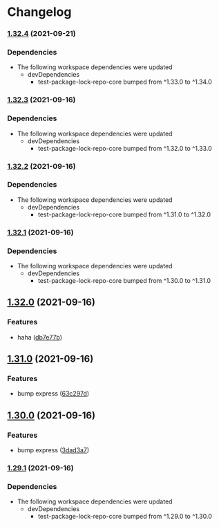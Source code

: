 # Changelog

### [1.32.4](https://www.github.com/willarmiros/test-package-lock-repo/compare/test-package-lock-repo-express-v1.32.3...test-package-lock-repo-express-v1.32.4) (2021-09-21)


### Dependencies

* The following workspace dependencies were updated
  * devDependencies
    * test-package-lock-repo-core bumped from ^1.33.0 to ^1.34.0

### [1.32.3](https://www.github.com/willarmiros/test-package-lock-repo/compare/test-package-lock-repo-express-v1.32.2...test-package-lock-repo-express-v1.32.3) (2021-09-16)


### Dependencies

* The following workspace dependencies were updated
  * devDependencies
    * test-package-lock-repo-core bumped from ^1.32.0 to ^1.33.0

### [1.32.2](https://www.github.com/willarmiros/test-package-lock-repo/compare/test-package-lock-repo-express-v1.32.1...test-package-lock-repo-express-v1.32.2) (2021-09-16)


### Dependencies

* The following workspace dependencies were updated
  * devDependencies
    * test-package-lock-repo-core bumped from ^1.31.0 to ^1.32.0

### [1.32.1](https://www.github.com/willarmiros/test-package-lock-repo/compare/test-package-lock-repo-express-v1.32.0...test-package-lock-repo-express-v1.32.1) (2021-09-16)


### Dependencies

* The following workspace dependencies were updated
  * devDependencies
    * test-package-lock-repo-core bumped from ^1.30.0 to ^1.31.0

## [1.32.0](https://www.github.com/willarmiros/test-package-lock-repo/compare/test-package-lock-repo-express-v1.31.0...test-package-lock-repo-express-v1.32.0) (2021-09-16)


### Features

* haha ([db7e77b](https://www.github.com/willarmiros/test-package-lock-repo/commit/db7e77bedb308ebf0b30d759cee0add226a7e908))

## [1.31.0](https://www.github.com/willarmiros/test-package-lock-repo/compare/test-package-lock-repo-express-v1.30.0...test-package-lock-repo-express-v1.31.0) (2021-09-16)


### Features

* bump express ([63c297d](https://www.github.com/willarmiros/test-package-lock-repo/commit/63c297df804885d57440b0ba9a8f07edf9246a31))

## [1.30.0](https://www.github.com/willarmiros/test-package-lock-repo/compare/test-package-lock-repo-express-v1.29.1...test-package-lock-repo-express-v1.30.0) (2021-09-16)


### Features

* bump express ([3dad3a7](https://www.github.com/willarmiros/test-package-lock-repo/commit/3dad3a7f821cddf938ef9edaa44a559ba10aeaf4))

### [1.29.1](https://www.github.com/willarmiros/test-package-lock-repo/compare/test-package-lock-repo-express-v1.29.0...test-package-lock-repo-express-v1.29.1) (2021-09-16)


### Dependencies

* The following workspace dependencies were updated
  * devDependencies
    * test-package-lock-repo-core bumped from ^1.29.0 to ^1.30.0
